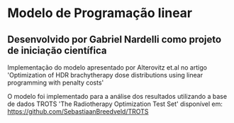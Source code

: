 # Modelo de Programação linear
## Desenvolvido por Gabriel Nardelli como projeto de iniciação científica

Implementação do modelo apresentado por Alterovitz et.al no artigo 'Optimization of HDR brachytherapy dose distributions using linear programming with penalty costs'

O modelo foi implementado para a análise dos resultados utilizando a base de dados TROTS 'The Radiotherapy Optimization Test Set' disponível em: https://github.com/SebastiaanBreedveld/TROTS
